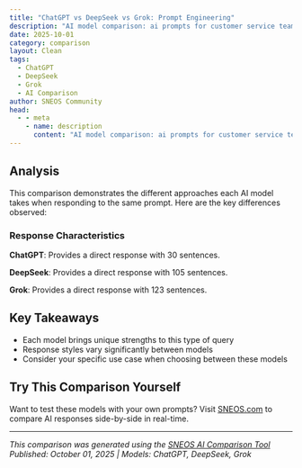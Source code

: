 ```yaml
---
title: "ChatGPT vs DeepSeek vs Grok: Prompt Engineering"
description: "AI model comparison: ai prompts for customer service teams..."
date: 2025-10-01
category: comparison
layout: Clean
tags:
  - ChatGPT
  - DeepSeek
  - Grok
  - AI Comparison
author: SNEOS Community
head:
  - - meta
    - name: description
      content: "AI model comparison: ai prompts for customer service teams..."
---
```


<ChatComparison
  title="ChatGPT vs DeepSeek vs Grok: Prompt Engineering"
  prompt="ai prompts for customer service teams"
  :responses='{
    "ChatGPT": "Certainly! Here are some AI prompt ideas designed to assist customer service teams in various scenarios, such as responding to inquiries, handling complaints, upselling, and improving customer satisfaction:\n\n### General Customer Service Prompts\n1. **Greeting Customers:**  \n   \u0022Write a warm and professional greeting message for a customer initiating a chat about a product inquiry.\u0022\n\n2. **Answering FAQs:**  \n   \u0022Provide a clear and concise answer to the question: \u2018What is your return policy?\u2019\u0022\n\n3. **Acknowledging Complaints:**  \n   \u0022Draft an empathetic response to a customer upset about a delayed shipment.\u0022\n\n4. **Requesting More Information:**  \n   \u0022Create a polite message asking a customer for additional details to better assist with their issue.\u0022\n\n5. **Closing a Happy Interaction:**  \n   \u0022Write a friendly message to close a support chat once the customer\u2019s issue has been resolved.\u0022\n\n### Handling Difficult Situations\n6. **De-escalating Angry Customers:**  \n   \u0022Generate a calm and professional response to a customer who is frustrated about a billing error.\u0022\n\n7. **Apologizing for Mistakes:**  \n   \u0022Compose a sincere apology message for a service outage that affected the customer.\u0022\n\n8. **Explaining Policies Clearly:**  \n   \u0022Explain the company\u2019s cancellation policy in a way that is easy to understand and non-confrontational.\u0022\n\n### Proactive Customer Engagement\n9. **Following Up on Resolved Issues:**  \n   \u0022Write a follow-up email to check if a previously reported problem has been resolved to the customer\u2019s satisfaction.\u0022\n\n10. **Upselling or Cross-selling:**  \n    \u0022Create a polite suggestion message recommending complementary products based on the customer\u2019s recent purchase.\u0022\n\n11. **Collecting Feedback:**  \n    \u0022Draft an email asking customers to provide feedback on their recent support experience.\u0022\n\n### Internal Team Support\n12. **Training New Agents:**  \n    \u0022Generate a scenario-based role-play prompt for training new customer service agents on handling returns.\u0022\n\n13. **Summarizing Customer Interactions:**  \n    \u0022Summarize this customer conversation highlighting the key issue and solution provided.\u0022\n\n14. **Creating Knowledge Base Articles:**  \n    \u0022Write a step-by-step guide explaining how to reset a password for the customer support knowledge base.\u0022\n\n---\n\nIf you want, I can tailor prompts to a specific industry or platform, just let me know!",
    "DeepSeek": "Of course! Here is a comprehensive collection of AI prompts for customer service teams, categorized by use case and platform.\n\n### **Introduction: How to Use These Prompts Effectively**\n\n*   **Be Specific:** The more context you provide, the better the output. Replace the bracketed \u0060[information]\u0060 with your specific details.\n*   **Iterate:** Treat the first output as a draft. Ask the AI to \u0022make it more concise,\u0022 \u0022more empathetic,\u0022 or \u0022more formal.\u0022\n*   **Provide a Persona:** Tell the AI who it is, e.g., \u0022You are a friendly and expert customer support agent for a SaaS company.\u0022\n*   **Review and Edit:** **Never copy-paste blindly.** AI is a tool to enhance your work, not replace your judgment.\n\n---\n\n### **Category 1: Writing \u0026 Refining Customer Communications**\n\nThese prompts help you draft clear, consistent, and brand-appropriate messages.\n\n#### **A. Email Responses**\n\n1.  **For a Complex Issue:**\n    \u003E \u0022Draft a clear and helpful email to a customer named [Customer Name] explaining the steps to resolve [specific technical issue, e.g., \u0027a sync error with our integration\u0027]. Acknowledge their frustration, break the solution into 3-5 simple steps with bullet points, and assure them we\u0027re here if they need more help.\u0022\n\n2.  **For an Apology (Service Outage):**\n    \u003E \u0022Write a compassionate email to our customers regarding the service outage that occurred on [Date/Time]. Acknowledge the inconvenience, briefly explain the cause without technical jargon, state that it has been resolved, and offer a concrete goodwill gesture, like [e.g., 10% off next month\u0027s bill].\u0022\n\n3.  **For a Delayed Shipping Update:**\n    \u003E \u0022Compose a proactive and empathetic email to a customer about their order #[Order Number] which is delayed. Provide the new estimated shipping date, a brief reason for the delay (e.g., \u0027unexpected warehouse backlog\u0027), a direct link to track their order, and a apology discount code for 15% off their next purchase.\u0022\n\n4.  **Following Up on a Solved Ticket:**\n    \u003E \u0022Generate a friendly follow-up email to check if the solution we provided for [Ticket Subject] is still working for the customer. Ask if they have any other questions and thank them for their business.\u0022\n\n#### **B. Live Chat / In-App Messages**\n\n1.  **Initial Greeting (Warm \u0026 Efficient):**\n    \u003E \u0022Act as a friendly support agent. Write a short, welcoming opening message for a live chat that introduces yourself, asks for the customer\u0027s name, and invites them to describe their issue.\u0022\n\n2.  **When You Need Time to Investigate:**\n    \u003E \u0022Draft a message to buy time while I look into a customer\u0027s technical problem. It should reassure them that I am working on it, set a realistic expectation (e.g., \u0027This might take 2-3 minutes\u0027), and thank them for their patience.\u0022\n\n3.  **Closing a Chat Successfully:**\n    \u003E \u0022Write a concise and warm closing message for a live chat session. Summarize the solution we reached, provide a link to relevant help documentation, and invite them to reopen the chat if they need more help.\u0022\n\n---\n\n### **Category 2: Internal Support \u0026 Knowledge Management**\n\nUse AI to streamline your team\u0027s internal processes and knowledge sharing.\n\n1.  **Creating a Knowledge Base Article from a Ticket:**\n    \u003E \u0022Based on the following customer ticket summary: \u0027[Paste ticket summary here]\u0027, create a structured knowledge base article. Include a clear title, a brief description of the problem, a step-by-step solution with headings, and a \u0027Troubleshooting Tips\u0027 section.\u0022\n\n2.  **Summarizing a Long Customer Thread:**\n    \u003E \u0022Summarize the following email chain between the customer and our support team. Extract the key points: the customer\u0027s main issue, the steps already taken, and the current status. Present it in bullet points.\u0022\n\n3.  **Improving Macro/Template Clarity:**\n    \u003E \u0022Review this support response template and suggest improvements to make it more concise and easier for a customer to understand: [Paste template text]\u0022\n\n4.  **Analyzing Customer Feedback for Trends:**\n    \u003E \u0022Analyze the following list of 20 customer feedback comments and identify the top 3 recurring themes or pain points. Present them as a bulleted list with a short example for each.\u0022\n    \u003E *[Paste feedback comments]*\n\n---\n\n### **Category 3: Handling Difficult Situations**\n\nDe-escalate tension and communicate bad news effectively.\n\n1.  **De-escalating an Angry Customer:**\n    \u003E \u0022The customer is furious about [a billing error]. Write an empathetic opening response that validates their feelings, apologizes sincerely, and assures them that resolving this is your top priority.\u0022\n\n2.  **Saying \u0022No\u0022 to a Refund Request (Politely):**\n    \u003E \u0022Draft a polite but firm response to a customer requesting a refund outside of our stated policy. Acknowledge their request, clearly restate the policy terms, explain the reasoning briefly, and offer an alternative goodwill gesture if possible (e.g., a free month of service).\u0022\n\n3.  **Responding to a Negative Public Review:**\n    \u003E \u0022Craft a professional and empathetic public response to this 1-star review. Apologize for their negative experience, acknowledge their specific complaint about [mention the issue], and invite them to continue the conversation privately via direct message or email to resolve it.\u0022\n    \u003E *[Paste review text]*\n\n---\n\n### **Category 4: Training and Skill Development**\n\nUse AI as a training tool for new and existing agents.\n\n1.  **Role-Playing a Difficult Customer:**\n    \u003E \u0022Act as a frustrated customer who can\u0027t log into their account despite resetting their password three times. Your tone is impatient and skeptical. I will practice responding to you as a support agent.\u0022\n\n2.  **Generating Quiz Questions:**\n    \u003E \u0022Create 5 multiple-choice quiz questions to test a new support agent\u0027s knowledge of our [specific product feature, e.g., \u0027reporting dashboard\u0027] and our standard troubleshooting steps for it.\u0022\n\n3.  **Analyzing a Sample Response for Tone:**\n    \u003E \u0022Analyze the tone of the following support response. Is it empathetic, professional, and clear? Suggest one specific improvement to make it sound more customer-centric.\u0022\n    \u003E *[Paste agent\u0027s response]*\n\n---\n\n### **Category 5: Translation and Localization**\n\n**Crucial Note:** Always have a human native speaker review AI translations.\n\n1.  **Translating a Standard Response:**\n    \u003E \u0022Translate the following customer service response into [Language, e.g., Spanish]. Ensure the tone remains friendly and professional, and that technical terms are adapted for a general audience.\u0022\n    \u003E *[Paste English text]*\n\n2.  **Cultural Adaptation:**\n    \u003E \u0022Adapt this promotional message for a [e.g., Japanese] audience. Check for cultural appropriateness, formality of language, and adjust any references that may not translate well.\u0022\n\n### **Advanced Prompting: The \u0022Chain of Thought\u0022 Technique**\n\nFor very complex issues, guide the AI step-by-step.\n\n**Example Prompt:**\n\u003E \u0022I need to handle a customer who wants to cancel their subscription because a key feature is missing. Let\u0027s work through this step by step.\n\u003E\n\u003E 1.  **First, draft an empathetic opening** that acknowledges their frustration and thanks them for their feedback.\n\u003E 2.  **Second, ask a clarifying question** to understand their specific use case for the missing feature.\n\u003E 3.  **Third, based on their hypothetical answer [e.g., \u0027I need it for automated reporting\u0027],** suggest a current workaround or inform them that this feature is on our roadmap.\n\u003E 4.  **Finally, draft a graceful closing** that processes their cancellation while leaving the door open for them to return.\u0022\n\nBy using these structured prompts, your customer service team can work more efficiently, maintain a consistent brand voice, and free up mental energy to handle the nuanced, human aspects of customer support that AI cannot replicate.",
    "Grok": "AI prompts can greatly enhance the efficiency and effectiveness of customer service teams by providing consistent responses, guiding agents through complex queries, and personalizing customer interactions. Below are some AI prompt ideas tailored for customer service teams across different scenarios:\n\n---\n\n### 1. General Customer Inquiry Handling\n**Purpose**: To provide consistent and professional responses to common questions.\n\n- **Prompt**: \u201CAct as a friendly and professional customer service representative. Respond to the following customer inquiry in a concise, helpful, and empathetic tone: [Insert customer query]. Include a polite closing statement and offer additional assistance if needed.\u201D\n- **Example**: \u201CHi [Customer Name], I\u2019m sorry to hear about the delay in your order. I\u2019ve checked the status, and it\u2019s scheduled to arrive by [date]. I\u2019ve also requested a priority update on your behalf. If there\u2019s anything else I can help with, please let me know. Thank you for your patience!\u201D\n\n**Use Case**: Handle basic inquiries about orders, product information, or account details.\n\n---\n\n### 2. Troubleshooting and Technical Support\n**Purpose**: To guide customers or agents through step-by-step solutions for common issues.\n\n- **Prompt**: \u201CYou are a technical support specialist for [product/service]. A customer is experiencing the following issue: [Describe issue]. Provide a clear, step-by-step troubleshooting guide to resolve the problem. Use simple language and include alternative steps if the initial solution doesn\u2019t work. End with a polite request for feedback on whether the issue was resolved.\u201D\n- **Example**: \u201CI\u2019m sorry to hear that your device isn\u2019t connecting to Wi-Fi. Let\u2019s try these steps: 1) Restart your router and device. 2) Ensure the Wi-Fi password is entered correctly. 3) Check if other devices can connect. If the issue persists, let\u2019s reset the network settings by [additional steps]. Did this resolve the problem? I\u2019m happy to assist further if needed.\u201D\n\n**Use Case**: Assist with software glitches, hardware issues, or connectivity problems.\n\n---\n\n### 3. Handling Complaints and Difficult Customers\n**Purpose**: To de-escalate situations and respond empathetically to upset customers.\n\n- **Prompt**: \u201CYou are a customer service expert specializing in conflict resolution. A customer is upset about [specific issue]. Draft a response that acknowledges their frustration, offers an apology, and provides a solution or next steps. Use an empathetic tone and ensure the customer feels heard. Avoid blaming the customer and focus on resolution.\u201D\n- **Example**: \u201CHi [Customer Name], I\u2019m truly sorry to hear about your experience with [issue]. I completely understand how frustrating this must be for you. I\u2019ve escalated this to our team, and we\u2019ll [specific action, e.g., issue a refund or send a replacement] within [timeframe]. Please let me know if there\u2019s anything else I can do to make this right.\u201D\n\n**Use Case**: Manage complaints about delayed shipments, defective products, or poor service.\n\n---\n\n### 4. Personalized Recommendations and Upselling\n**Purpose**: To suggest products or services based on customer needs or purchase history.\n\n- **Prompt**: \u201CAct as a customer service representative skilled in personalized recommendations. A customer has purchased [product/service] or expressed interest in [category]. Provide a friendly response suggesting a complementary product or service, explaining how it benefits them. Keep the tone non-pushy and helpful.\u201D\n- **Example**: \u201CHi [Customer Name], I\u2019m glad you\u2019ve been enjoying your [purchased item]! I thought you might also like [suggested item], as it works great with [purchased item] by [benefit]. If you\u2019re interested, I can provide more details or a special offer. Let me know!\u201D\n\n**Use Case**: Cross-sell or upsell products during customer interactions.\n\n---\n\n### 5. Follow-Up and Customer Retention\n**Purpose**: To check in with customers post-purchase or after resolving an issue.\n\n- **Prompt**: \u201CYou are a customer success manager. A customer recently purchased [product/service] or had an issue resolved on [date]. Draft a polite follow-up message to ensure they are satisfied, ask for feedback, and offer further assistance if needed. Keep the tone warm and genuine.\u201D\n- **Example**: \u201CHi [Customer Name], I just wanted to follow up and see how you\u2019re getting along with your [product/service]. Is everything meeting your expectations? I\u2019d love to hear your feedback, and if there\u2019s anything I can assist with, please don\u2019t hesitate to reach out. Thanks for choosing us!\u201D\n\n**Use Case**: Build customer loyalty and gather feedback for improvement.\n\n---\n\n### 6. Training New Agents with Scenarios\n**Purpose**: To simulate real-life customer interactions for training purposes.\n\n- **Prompt**: \u201CAct as a challenging customer with the following issue: [specific problem or complaint]. Respond to the trainee\u2019s answers in a realistic way, escalating or de-escalating based on their tone and solutions provided. Provide feedback after the interaction on how well they handled the situation and areas for improvement.\u201D\n- **Example Interaction**: *Customer*: \u201CI\u2019ve been waiting for my order for two weeks, and no one is helping me!\u201D *Trainee Response*: \u201CI\u2019m sorry for the delay. Let me check the status for you right now.\u201D *AI Feedback*: \u201CGreat start! Acknowledging the delay and offering immediate help was the right move. Next time, consider adding a timeline for when the customer can expect an update to set clear expectations.\u201D\n\n**Use Case**: Train new hires on handling various customer scenarios, including tough ones.\n\n---\n\n### 7. Multilingual Support\n**Purpose**: To assist customers in their preferred language using AI translation or responses.\n\n- **Prompt**: \u201CYou are a bilingual customer service representative fluent in [language]. A customer has written the following message in [language]: [Insert message]. Respond in [language] with a polite, helpful answer addressing their concern. Ensure the tone matches cultural norms for customer service in that language.\u201D\n- **Example**: *Customer (Spanish)*: \u201CMi pedido no ha llegado, \u00BFqu\u00E9 est\u00E1 pasando?\u201D *AI Response (Spanish)*: \u201CHola [Nombre], lamento mucho la demora con tu pedido. He revisado el estado y deber\u00EDa llegar el [fecha]. Si no llega para entonces, por favor cont\u00E1ctame de nuevo. \u00BFHay algo m\u00E1s en lo que pueda ayudarte?\u201D\n\n**Use Case**: Support customers in regions with diverse linguistic needs.\n\n---\n\n### 8. Chatbot Response Optimization\n**Purpose**: To draft quick, automated responses for chatbots that feel human-like.\n\n- **Prompt**: \u201CYou are designing responses for a customer service chatbot for [industry/company]. Write a short, friendly response for the following common query: [Insert query]. Ensure the response is under 50 words, includes a solution or next step, and ends with an invitation for further assistance.\u201D\n- **Example**: \u201CHi there! I\u2019m sorry your account login isn\u2019t working. Please try resetting your password via the \u2018Forgot Password\u2019 link. If the issue persists, let me know, and I\u2019ll help right away!\u201D\n\n**Use Case**: Deploy in chatbots for instant responses to FAQs or initial customer queries.\n\n---\n\n### 9. Email Response Templates\n**Purpose**: To create polished and professional email responses for common inquiries.\n\n- **Prompt**: \u201CDraft a professional customer service email response for the following situation: [describe situation]. Include a greeting, an empathetic tone, a clear solution or next steps, and a polite closing with the representative\u2019s name and contact information. Keep the email concise and formal.\u201D\n- **Example**: \u201CSubject: Update on Your Order #12345  \nDear [Customer Name],  \nI\u2019m sorry for the inconvenience caused by the delay in your order. I\u2019ve confirmed it will arrive by [date], and I\u2019ve added a small discount to your account as a gesture of apology. Please don\u2019t hesitate to reach out if you have further questions.  \nBest regards,  \n[Your Name]  \nCustomer Support Team | [Contact Info]\u201D\n\n**Use Case**: Standardize email communication for order updates, refunds, or complaints.\n\n---\n\n### 10. Sentiment Analysis and Escalation\n**Purpose**: To assess customer tone and prioritize urgent issues.\n\n- **Prompt**: \u201CAnalyze the following customer message for sentiment and urgency: [Insert message]. Determine if the tone is positive, neutral, or negative, and whether the issue requires immediate escalation to a manager. Provide a brief summary of the customer\u2019s mood and recommended next steps.\u201D\n- **Example**: *Customer Message*: \u201CThis is the third time my package has been lost. I\u2019m beyond frustrated and need this fixed now!\u201D *AI Analysis*: \u201CSentiment: Negative. Urgency: High. The customer is extremely frustrated and indicates repeated issues. Recommend immediate escalation to a manager for resolution and a personalized apology with compensation.\u201D\n\n**Use Case**: Help agents prioritize and handle high-priority or emotionally charged interactions.\n\n---\n\nThese prompts can be adapted based on the specific needs of your customer service team, whether they\u2019re used for live agent guidance, chatbot automation, or training purposes. Integrating AI tools with these prompts can save time, improve response quality, and enhance overall customer satisfaction. Let me know if you\u2019d like prompts for a specific tool (e.g., Zendesk, Salesforce) or scenario!"
  }'
  published-date="15:21"
/>

## Analysis

This comparison demonstrates the different approaches each AI model takes when responding to the same prompt. Here are the key differences observed:

### Response Characteristics

**ChatGPT**: Provides a direct response with 30 sentences. 

**DeepSeek**: Provides a direct response with 105 sentences. 

**Grok**: Provides a direct response with 123 sentences. 

## Key Takeaways

- Each model brings unique strengths to this type of query
- Response styles vary significantly between models
- Consider your specific use case when choosing between these models

## Try This Comparison Yourself

Want to test these models with your own prompts? Visit [SNEOS.com](https://sneos.com) to compare AI responses side-by-side in real-time.

---

*This comparison was generated using the [SNEOS AI Comparison Tool](https://sneos.com)*
*Published: October 01, 2025 | Models: ChatGPT, DeepSeek, Grok*
